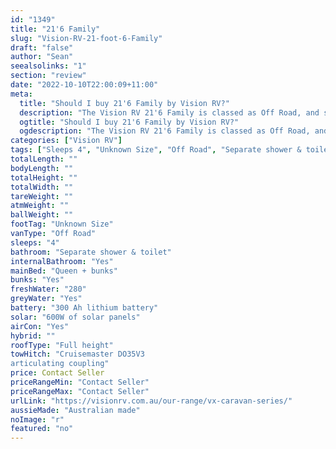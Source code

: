 ```yaml
---
id: "1349"
title: "21'6 Family"
slug: "Vision-RV-21-foot-6-Family"
draft: "false"
author: "Sean"
seealsolinks: "1"
section: "review"
date: "2022-10-10T22:00:09+11:00"
meta:
  title: "Should I buy 21'6 Family by Vision RV?"
  description: "The Vision RV 21'6 Family is classed as Off Road, and sleeps 4 people. It is Australian made and comes in at Unknown Size. It generally has Separate shower & toilet."
  ogtitle: "Should I buy 21'6 Family by Vision RV?"
  ogdescription: "The Vision RV 21'6 Family is classed as Off Road, and sleeps 4 people. It is Australian made and comes in at Unknown Size. It generally has Separate shower & toilet."
categories: ["Vision RV"]
tags: ["Sleeps 4", "Unknown Size", "Off Road", "Separate shower & toilet", "Full height", "Price Unknown", "Australian made"]
totalLength: ""
bodyLength: ""
totalHeight: ""
totalWidth: ""
tareWeight: ""
atmWeight: ""
ballWeight: ""
footTag: "Unknown Size"
vanType: "Off Road"
sleeps: "4"
bathroom: "Separate shower & toilet"
internalBathroom: "Yes"
mainBed: "Queen + bunks"
bunks: "Yes"
freshWater: "280"
greyWater: "Yes"
battery: "300 Ah lithium battery"
solar: "600W of solar panels"
airCon: "Yes"
hybrid: ""
roofType: "Full height"
towHitch: "Cruisemaster DO35V3
articulating coupling"
price: Contact Seller
priceRangeMin: "Contact Seller"
priceRangeMax: "Contact Seller"
urlLink: "https://visionrv.com.au/our-range/vx-caravan-series/"
aussieMade: "Australian made"
noImage: "r"
featured: "no"
---
```

